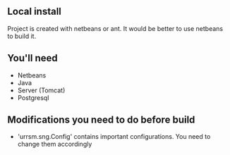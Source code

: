 
## Local install

Project is created with netbeans or ant. It would be better to use netbeans to build it.

## You'll need 

* Netbeans
* Java
* Server (Tomcat)
* Postgresql

## Modifications you need to do before build

* 'urrsm.sng.Config' contains important configurations. You need to change them accordingly

